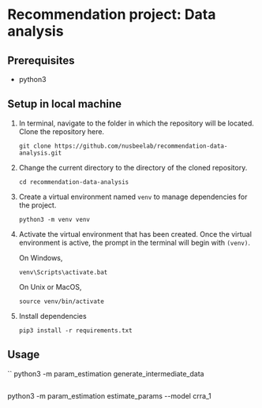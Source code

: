 # Recommendation project: Data analysis

## Prerequisites

- python3

## Setup in local machine

1. In terminal, navigate to the folder in which the repository will be located. Clone the repository here.

   ```
   git clone https://github.com/nusbeelab/recommendation-data-analysis.git
   ```

1. Change the current directory to the directory of the cloned repository.

   ```
   cd recommendation-data-analysis
   ```

1. Create a virtual environment named `venv` to manage dependencies for the project.

   ```
   python3 -m venv venv
   ```

1. Activate the virtual environment that has been created. Once the virtual environment is active, the prompt in the terminal will begin with `(venv)`.

   On Windows,

   ```
   venv\Scripts\activate.bat
   ```

   On Unix or MacOS,

   ```
   source venv/bin/activate
   ```

1. Install dependencies
   ```
   pip3 install -r requirements.txt
   ```

## Usage

``
python3 -m param_estimation generate_intermediate_data

```

```

python3 -m param_estimation estimate_params --model crra_1

```

```
